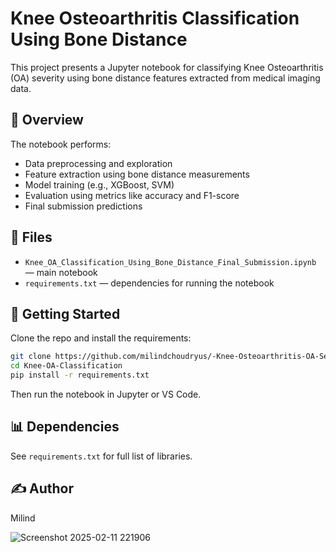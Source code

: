 # Knee Osteoarthritis Classification Using Bone Distance

This project presents a Jupyter notebook for classifying Knee Osteoarthritis (OA) severity using bone distance features extracted from medical imaging data.

## 📘 Overview

The notebook performs:
- Data preprocessing and exploration
- Feature extraction using bone distance measurements
- Model training (e.g., XGBoost, SVM)
- Evaluation using metrics like accuracy and F1-score
- Final submission predictions

## 📁 Files

- `Knee_OA_Classification_Using_Bone_Distance_Final_Submission.ipynb` — main notebook
- `requirements.txt` — dependencies for running the notebook

## 🚀 Getting Started

Clone the repo and install the requirements:

```bash
git clone https://github.com/milindchoudryus/-Knee-Osteoarthritis-OA-Severity-Classification-Using-Computer-Vision.git
cd Knee-OA-Classification
pip install -r requirements.txt
```

Then run the notebook in Jupyter or VS Code.

## 📊 Dependencies

See `requirements.txt` for full list of libraries.

## ✍️ Author

Milind  

![Screenshot 2025-02-11 221906](https://github.com/user-attachments/assets/6402f8fc-0ee1-4eef-8fc9-8c14afc56330)
